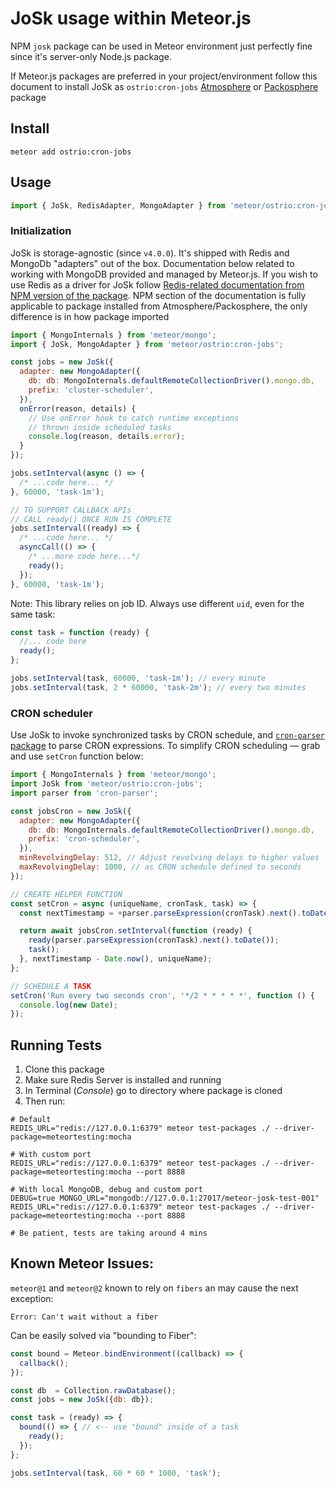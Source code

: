 # JoSk usage within Meteor.js

NPM `josk` package can be used in Meteor environment just perfectly fine since it's server-only Node.js package.

If Meteor.js packages are preferred in your project/environment follow this document to install JoSk as `ostrio:cron-jobs` [Atmosphere](https://atmospherejs.com/ostrio/cron-jobs) or  [Packosphere](https://packosphere.com/ostrio/cron-jobs) package

## Install

```shell
meteor add ostrio:cron-jobs
```

## Usage

```js
import { JoSk, RedisAdapter, MongoAdapter } from 'meteor/ostrio:cron-jobs';
```

### Initialization

JoSk is storage-agnostic (since `v4.0.0`). It's shipped with Redis and MongoDb "adapters" out of the box. Documentation below related to working with MongoDB provided and managed by Meteor.js. If you wish to use Redis as a driver for JoSk follow [Redis-related documentation from NPM version of the package](https://github.com/veliovgroup/josk?tab=readme-ov-file#redis-adapter). NPM section of the documentation is fully applicable to package installed from Atmosphere/Packosphere, the only difference is in how package imported

```js
import { MongoInternals } from 'meteor/mongo';
import { JoSk, MongoAdapter } from 'meteor/ostrio:cron-jobs';

const jobs = new JoSk({
  adapter: new MongoAdapter({
    db: db: MongoInternals.defaultRemoteCollectionDriver().mongo.db,
    prefix: 'cluster-scheduler',
  }),
  onError(reason, details) {
    // Use onError hook to catch runtime exceptions
    // thrown inside scheduled tasks
    console.log(reason, details.error);
  }
});

jobs.setInterval(async () => {
  /* ...code here... */
}, 60000, 'task-1m');

// TO SUPPORT CALLBACK APIs
// CALL ready() ONCE RUN IS COMPLETE
jobs.setInterval((ready) => {
  /* ...code here... */
  asyncCall(() => {
    /* ...more code here...*/
    ready();
  });
}, 60000, 'task-1m');
```

Note: This library relies on job ID. Always use different `uid`, even for the same task:

```js
const task = function (ready) {
  //... code here
  ready();
};

jobs.setInterval(task, 60000, 'task-1m'); // every minute
jobs.setInterval(task, 2 * 60000, 'task-2m'); // every two minutes
```

### CRON scheduler

Use JoSk to invoke synchronized tasks by CRON schedule, and [`cron-parser` package](https://www.npmjs.com/package/cron-parser) to parse CRON expressions. To simplify CRON scheduling — grab and use `setCron` function below:

```js
import { MongoInternals } from 'meteor/mongo';
import JoSk from 'meteor/ostrio:cron-jobs';
import parser from 'cron-parser';

const jobsCron = new JoSk({
  adapter: new MongoAdapter({
    db: db: MongoInternals.defaultRemoteCollectionDriver().mongo.db,
    prefix: 'cron-scheduler',
  }),
  minRevolvingDelay: 512, // Adjust revolving delays to higher values
  maxRevolvingDelay: 1000, // as CRON schedule defined to seconds
});

// CREATE HELPER FUNCTION
const setCron = async (uniqueName, cronTask, task) => {
  const nextTimestamp = +parser.parseExpression(cronTask).next().toDate();

  return await jobsCron.setInterval(function (ready) {
    ready(parser.parseExpression(cronTask).next().toDate());
    task();
  }, nextTimestamp - Date.now(), uniqueName);
};

// SCHEDULE A TASK
setCron('Run every two seconds cron', '*/2 * * * * *', function () {
  console.log(new Date);
});
```

## Running Tests

1. Clone this package
2. Make sure Redis Server is installed and running
3. In Terminal (*Console*) go to directory where package is cloned
4. Then run:

```shell
# Default
REDIS_URL="redis://127.0.0.1:6379" meteor test-packages ./ --driver-package=meteortesting:mocha

# With custom port
REDIS_URL="redis://127.0.0.1:6379" meteor test-packages ./ --driver-package=meteortesting:mocha --port 8888

# With local MongoDB, debug and custom port
DEBUG=true MONGO_URL="mongodb://127.0.0.1:27017/meteor-josk-test-001" REDIS_URL="redis://127.0.0.1:6379" meteor test-packages ./ --driver-package=meteortesting:mocha --port 8888

# Be patient, tests are taking around 4 mins
```

## Known Meteor Issues:

`meteor@1` and `meteor@2` known to rely on `fibers` an may cause the next exception:

```log
Error: Can't wait without a fiber
```

Can be easily solved via "bounding to Fiber":

```js
const bound = Meteor.bindEnvironment((callback) => {
  callback();
});

const db  = Collection.rawDatabase();
const jobs = new JoSk({db: db});

const task = (ready) => {
  bound(() => { // <-- use "bound" inside of a task
    ready();
  });
};

jobs.setInterval(task, 60 * 60 * 1000, 'task');
```
